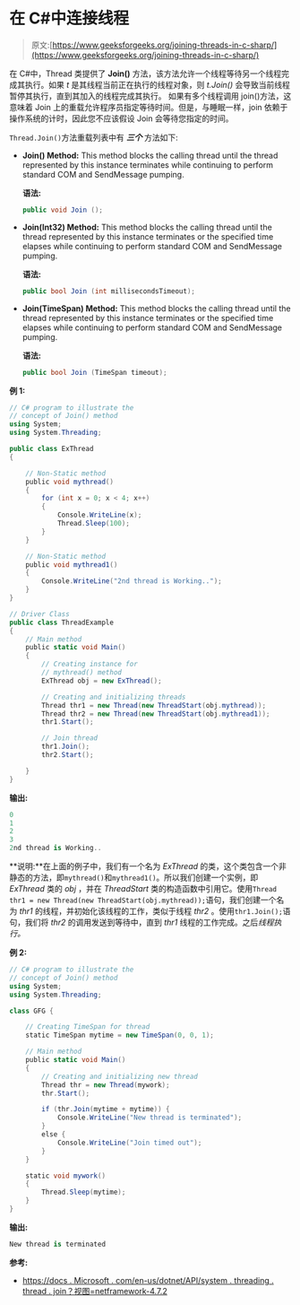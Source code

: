# 在 C#中连接线程

> 原文:[https://www.geeksforgeeks.org/joining-threads-in-c-sharp/](https://www.geeksforgeeks.org/joining-threads-in-c-sharp/)

在 C#中，Thread 类提供了 **Join()** 方法，该方法允许一个线程等待另一个线程完成其执行。如果 *t* 是其线程当前正在执行的线程对象，则 *t.Join()* 会导致当前线程暂停其执行，直到其加入的线程完成其执行。
如果有多个线程调用 join()方法，这意味着 Join 上的重载允许程序员指定等待时间。但是，与睡眠一样，join 依赖于操作系统的计时，因此您不应该假设 Join 会等待您指定的时间。

`Thread.Join()`方法重载列表中有 ***三个*** 方法如下:

*   **Join() Method:** This method blocks the calling thread until the thread represented by this instance terminates while continuing to perform standard COM and SendMessage pumping.

    **语法:**

    ```cs
    public void Join ();
    ```

*   **Join(Int32) Method:** This method blocks the calling thread until the thread represented by this instance terminates or the specified time elapses while continuing to perform standard COM and SendMessage pumping.

    **语法:**

    ```cs
    public bool Join (int millisecondsTimeout);
    ```

*   **Join(TimeSpan) Method:** This method blocks the calling thread until the thread represented by this instance terminates or the specified time elapses while continuing to perform standard COM and SendMessage pumping.

    **语法:**

    ```cs
    public bool Join (TimeSpan timeout);
    ```

**例 1:**

```cs
// C# program to illustrate the 
// concept of Join() method
using System; 
using System.Threading; 

public class ExThread 
{ 

    // Non-Static method
    public void mythread() 
    { 
        for (int x = 0; x < 4; x++) 
        { 
            Console.WriteLine(x); 
            Thread.Sleep(100); 
        } 
    } 

    // Non-Static method
    public void mythread1()
    {
        Console.WriteLine("2nd thread is Working..");
    }
} 

// Driver Class
public class ThreadExample 
{ 
    // Main method
    public static void Main() 
    { 
        // Creating instance for
        // mythread() method
        ExThread obj = new ExThread(); 

        // Creating and initializing threads 
        Thread thr1 = new Thread(new ThreadStart(obj.mythread)); 
        Thread thr2 = new Thread(new ThreadStart(obj.mythread1)); 
        thr1.Start(); 

        // Join thread
        thr1.Join(); 
        thr2.Start(); 

    } 
} 
```

**输出:**

```cs
0
1
2
3
2nd thread is Working..

```

**说明:**在上面的例子中，我们有一个名为 *ExThread* 的类，这个类包含一个非静态的方法，即`mythread()`和`mythread1()`。所以我们创建一个实例，即 *ExThread* 类的 *obj* ，并在 *ThreadStart* 类的构造函数中引用它。使用`Thread thr1 = new Thread(new ThreadStart(obj.mythread));`语句，我们创建一个名为 *thr1* 的线程，并初始化该线程的工作，类似于线程 *thr2* 。使用`thr1.Join();`语句，我们将 *thr2* 的调用发送到等待中，直到 *thr1* 线程的工作完成。之后*线程执行。*

**例 2:**

```cs
// C# program to illustrate the
// concept of Join() method
using System;
using System.Threading;

class GFG {

    // Creating TimeSpan for thread
    static TimeSpan mytime = new TimeSpan(0, 0, 1);

    // Main method
    public static void Main()
    {
        // Creating and initializing new thread
        Thread thr = new Thread(mywork);
        thr.Start();

        if (thr.Join(mytime + mytime)) {            
            Console.WriteLine("New thread is terminated");
        }
        else {
            Console.WriteLine("Join timed out");
        }
    }

    static void mywork()
    {
        Thread.Sleep(mytime);
    }
}
```

**输出:**

```cs
New thread is terminated
```

**参考:**

*   [https://docs . Microsoft . com/en-us/dotnet/API/system . threading . thread . join？视图=netframework-4.7.2](https://docs.microsoft.com/en-us/dotnet/api/system.threading.thread.join?view=netframework-4.7.2)